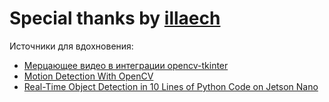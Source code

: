 # Special thanks by [illaech](https://github.com/illaech)

Источники для вдохновения:
* [Мерцающее видео в интеграции opencv-tkinter](https://fooobar.com/questions/15018247/flickering-video-in-opencv-tkinter-integration)
* [Motion Detection With OpenCV](http://www.robindavid.fr/opencv-tutorial/motion-detection-with-opencv.html)
* [Real-Time Object Detection in 10 Lines of Python Code on Jetson Nano](https://youtu.be/bcM5AQSAzUY)
